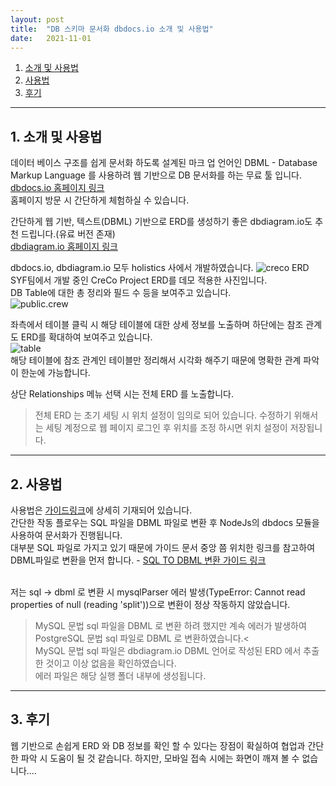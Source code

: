 ```yaml
---
layout: post
title:  "DB 스키마 문서화 dbdocs.io 소개 및 사용법"
date:   2021-11-01
---
```


1. [소개 및 사용법](#1.-소개-및-사용법)
2. [사용법](#2.-사용법)
3. [후기](#3.-후기)

---

## 1. 소개 및 사용법
데이터 베이스 구조를 쉽게 문서화 하도록 설계된 마크 업 언어인 DBML - Database Markup Language 를 사용하려 웹 기반으로 DB 문서화를 하는 무료 툴 입니다.<br>
[dbdocs.io 홈페이지 링크](https://dbdocs.io/docs)<br>
홈페이지 방문 시 간단하게 체험하실 수 있습니다.

간단하게 웹 기반, 텍스트(DBML) 기반으로 ERD를 생성하기 좋은 dbdiagram.io도 추천 드립니다.(유료 버전 존재)<br>
[dbdiagram.io 홈페이지 링크](https://dbdiagram.io/home)

dbdocs.io, dbdiagram.io 모두 holistics 사에서 개발하였습니다.
![creco ERD](https://user-images.githubusercontent.com/93178834/139617566-0085d8cb-12a2-4a03-911e-c32fc1e31a66.png)<br>
SYF팀에서 개발 중인 CreCo Project ERD를 데모 적용한 사진입니다.<br>
DB Table에 대한 총 정리와 필드 수 등을 보여주고 있습니다.<br>
![public.crew](https://user-images.githubusercontent.com/93178834/139617883-da1759ee-196b-4e91-aada-36c52f6ca538.png)<br>

좌측에서 테이블 클릭 시 해당 테이블에 대한 상세 정보를 노출하며 하단에는 참조 관계도 ERD를 확대하여 보여주고 있습니다.<br>
![table](https://user-images.githubusercontent.com/93178834/139617983-dd53b67c-c817-4c5d-b650-e8e88aa18aac.png)<br>
해당 테이블에 참조 관계인 테이블만 정리해서 시각화 해주기 때문에 명확한 관계 파악이 한눈에 가능합니다.

상단 Relationships 메뉴 선택 시는 전체 ERD 를 노출합니다.
> 전체 ERD 는 초기 세팅 시 위치 설정이 임의로 되어 있습니다. 수정하기 위해서는 세팅 계정으로 웹 페이지 로그인 후 위치를 조정 하시면 위치 설정이 저장됩니다.

---

## 2. 사용법
사용법은 [가이드링크](https://dbdocs.io/docs)에 상세히 기재되어 있습니다.<br>
간단한 작동 플로우는 SQL 파일을 DBML 파일로 변환 후 NodeJs의 dbdocs 모듈을 사용하여 문서화가 진행됩니다.<br>
대부분 SQL 파일로 가지고 있기 때문에 가이드 문서 중앙 쯤 위치한 링크를 참고하여 DBML파일로 변환을 먼저 합니다. - [SQL TO DBML 변환 가이드 링크](https://www.dbml.org/cli/#installation)<br><br>

저는 sql → dbml 로 변환 시 mysqlParser 에러 발생(TypeError: Cannot read properties of null (reading 'split'))으로 변환이 정상 작동하지 않았습니다.
> MySQL 문법 sql 파일을 DBML 로 변환 하려 했지만 계속 에러가 발생하여 PostgreSQL 문법 sql 파일로 DBML 로 변환하였습니다.<<br>
> MySQL 문법 sql 파일은 dbdiagram.io DBML 언어로 작성된 ERD 에서 추출한 것이고 이상 없음을 확인하였습니다.<br>
> 에러 파일은 해당 실행 폴더 내부에 생성됩니다.<br>
---

## 3. 후기
웹 기반으로 손쉽게 ERD 와 DB 정보를 확인 할 수 있다는 장점이 확실하여 협업과 간단한 파악 시 도움이 될 것 같습니다.
하지만, 모바일 접속 시에는 화면이 깨져 볼 수 없습니다....
